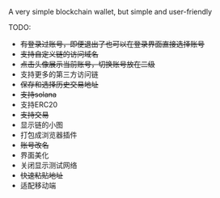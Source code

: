 A very simple blockchain wallet, but simple and user-friendly


TODO:
- ~~有登录过账号，即便退出了也可以在登录界面直接选择账号~~
- ~~支持自定义链的访问域名~~
- ~~点击头像展示当前账号，切换账号放在二级~~
- 支持更多的第三方访问链
- ~~保存和选择历史交易地址~~
- ~~支持solana~~
- 支持ERC20
- ~~支持交易~~
- 显示链的小图
- 打包成浏览器插件
- ~~账号改名~~
- 界面美化
- 关闭显示测试网络
- ~~快速粘贴地址~~
- 适配移动端

